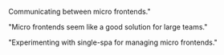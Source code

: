 Communicating between micro frontends."

"Micro frontends seem like a good solution for large teams."

"Experimenting with single-spa for managing micro frontends."